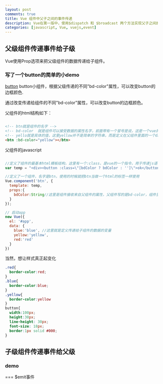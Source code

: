 ```yaml
---
layout: post
comments: true
title: Vue 组件中父子之间的事件传递
description: Vue在第一版中，使用$dispatch 和 $broadcast 两个方法实现父子之间的事件传递。在Vue第二版中，改变了这种策略
categories: [javascript, Vue, vuejs,event]
---
```


## 父级组件传递事件给子级

Vue使用Prop选项来把父级组件的数据传递给子组件。


### 写了一个button的简单的小demo

[button](http://codepen.io/woaixiangbao/pen/KWxgbW) button小组件，根据父级传递的不同"bd-color"属性，可以改变button的边框颜色.

通过改变传递给组件的不同"bd-color"属性，可以改变button的边框颜色。

父组件的html结构如下：
```html

<!-- btn就是组件的名字 -->
<!-- bd-color  就是组件可以接受数据的属性名字，前面带有一个冒号是说，这是一个vue的属性 -->
<!-- yello就是具体的值，这里yellow并不是简单的字符串，而是定义在父组件里面的一个data，也可以说是一个变量 -->
<btn :bd-color="yellow"></btn>
```

父组件的javascript

```javascript

//定义了组件的最基本html模板结构，这里有一个:class，是vue的一个指令，用于传递js语句来控制动态class
var temp = "<div><button :class=\"[bdColor ? bdColor : '']\">ok</button></div>";

//定义了一个组件，名字是btn，使用的时候就把btn当做一个html的标签一样使用
Vue.component('btn', {
  template: temp,
  props:{
    bdColor:String//这里是组件接收来自父组件的属性，父组件写的是bd-color，组件里可以写成驼峰命名法
  }
});

// 启动app
new Vue({
  el: '#app',
  data: {
    blue:'blue', //这里就是定义传递给子组件的数据的变量
    yellow:'yellow',
    red:'red'
  }
})


```


当然，想让样式真正起变化


```css
.red{
  border-color:red;
}
.blue{
  border-color:blue;
}
.yellow{
  border-color:yellow
}
button{
  width:100px;
  height:30px;
  line-height: 30px;
  font-size: 18px;
  border:1px solid #000;
}

```


## 子级组件传递事件给父级

### demo

=== $emit事件